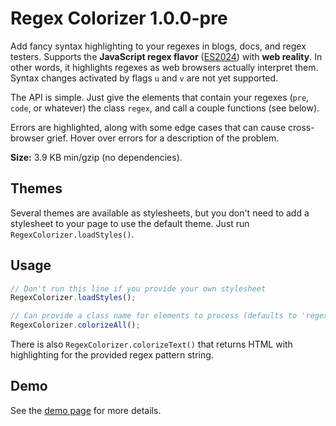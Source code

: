 ﻿# Regex Colorizer 1.0.0-pre

Add fancy syntax highlighting to your regexes in blogs, docs, and regex testers. Supports the **JavaScript regex flavor** ([ES2024](https://github.com/slevithan/awesome-regex#javascript-regex-evolution)) with **web reality**. In other words, it highlights regexes as web browsers actually interpret them. Syntax changes activated by flags `u` and `v` are not yet supported.

The API is simple. Just give the elements that contain your regexes (`pre`, `code`, or whatever) the class `regex`, and call a couple functions (see below).

Errors are highlighted, along with some edge cases that can cause cross-browser grief. Hover over errors for a description of the problem.

**Size:** 3.9 KB min/gzip (no dependencies).

## Themes

Several themes are available as stylesheets, but you don't need to add a stylesheet to your page to use the default theme. Just run `RegexColorizer.loadStyles()`.

## Usage

```js
// Don't run this line if you provide your own stylesheet
RegexColorizer.loadStyles();

// Can provide a class name for elements to process (defaults to 'regex')
RegexColorizer.colorizeAll();
```

There is also `RegexColorizer.colorizeText()` that returns HTML with highlighting for the provided regex pattern string.

## Demo

See the [demo page](https://slevithan.github.io/regex-colorizer/demo/) for more details.
